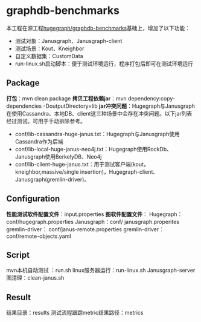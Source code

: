 graphdb-benchmarks
==================
本工程在源工程[hugegraph/graphdb-benchmarks](https://github.com/hugegraph/graphdb-benchmarks)基础上，增加了以下功能：
- 测试对象：Janusgraph、Janusgraph-client
- 测试场景：Kout、Kneighbor
- 自定义数据集：CustomData
- run-linux.sh启动脚本：便于测试环境运行，程序打包后即可在测试环境运行

Package
------
**打包**：mvn clean package
**拷贝工程依赖jar**：mvn dependency:copy-dependencies -DoutputDirectory=lib
**jar冲突问题**：Hugegraph与Janusgraph在使用Cassandra、本地DB、client这三种场景中会存在冲突问题。以下jar列表经过测试。可用于手动排除参考。
- conf/lib-cassandra-huge-janus.txt：Hugegraph与Janusgraph使用Cassandra作为后端
- conf/lib-local-huge-janus-neo4j.txt：Hugegraph使用RockDb、Janusgraph使用BerkelyDB、Neo4j
- conf/lib-client-huge-janus.txt：用于测试客户端(kout，kneighbor,massive/single insertion)，Hugegraph-client、Janusgraph(gremlin-driver)。

Configuration
------
**性能测试软件配置文件**：input.properties
**图软件配置文件**：
Hugegraph：conf/hugegraph.properties
Janusgraph：conf/ janusgraph.properites
gremlin-driver： conf/janus-remote.properties
gremlin-driver：conf/remote-objects.yaml

Script
------
mvn本机自动测试 ：run.sh
linux服务器运行：run-linux.sh
Janusgraph-server图清理：clean-janus.sh

Result
------
结果目录：results
测试流程跟踪metric结果路径：metrics